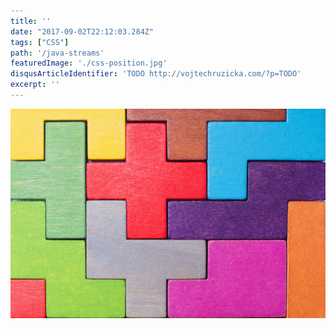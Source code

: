 ```yaml
---
title: ''
date: "2017-09-02T22:12:03.284Z"
tags: ["CSS"]
path: '/java-streams'
featuredImage: './css-position.jpg'
disqusArticleIdentifier: 'TODO http://vojtechruzicka.com/?p=TODO'
excerpt: ''
---
```


![CSS Position](./css-position.jpg)
